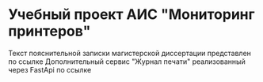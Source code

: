 ﻿# Учебный проект АИС "Мониторинг принтеров"
Текст пояснительной записки магистерской диссертации представлен по ссылке
Дополнительный сервис "Журнал печати" реализованный через FastApi по ссылке 

